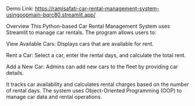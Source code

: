 Demo Link: https://ramisafati-car-rental-management-system-usingoopmain-bqrc80.streamlit.app/

Overview
This Python-based Car Rental Management System uses Streamlit to manage car rentals. The program allows users to:

View Available Cars: Displays cars that are available for rent.

Rent a Car: Select a car, enter the rental days, and calculate the total rent.

Add a New Car: Admins can add new cars to the fleet by providing car details.

It tracks car availability and calculates rental charges based on the number of rental days. The system uses Object-Oriented Programming (OOP) to manage car data and rental operations.
